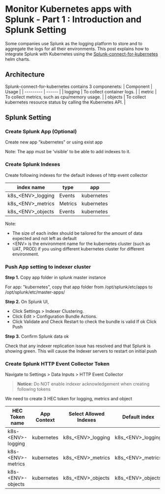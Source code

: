 Monitor Kubernetes apps with Splunk - Part 1 : Introduction and Splunk Setting
============================================================================

Some companies use Splunk as the logging platform to store and to aggregate the logs for all their environments.
This post explains how to integrate Splunk with Kubernetes using the [Splunk-connect-for-kubernetes](https://github.com/splunk/splunk-connect-for-kubernetes) helm charts.


Architecture
-------------

Splunk-connect-for-kubernetes contains 3 componenets:
| Component | Usage |
| --------- | ------ |
| logging   | To collect container logs. |
| metric    | To collect metrics, such as cpu/memory usage. |
| objects   | To collect kubernetes resource status by calling the Kubernetes API. |



Splunk Setting
--------------

### Create Splunk App (Optional)

Create new app "kubernetes" or using exist app

Note: The app must be 'visible' to be able to add indexes to it.

### Create Splunk Indexes


Create following indexes for the default indexes of http event collector

| index name | type | app |
| ---------- | ---- | --- |
| k8s_\<ENV>_logging | Events | kubernetes |
| k8s_\<ENV>_metrics | Metrics | kubernetes |
| k8s_\<ENV>_objects | Events | kubernetes |


Note:
- The size of each index should be tailored for the amount of data expected and not left as default
- \<ENV> is the environment name for the kubernetes cluster (such as UAT, PROD) if you using different kubernetes cluster for different environment.


### Push App setting to indexer cluster


**Step 1.** Copy app folder in splunk master instance

For app: "kubernetes", copy that app folder from /opt/splunk/etc/apps to /opt/splunk/etc/master-apps/



**Step 2.** On Splunk UI,

- Click Settings > Indexer Clustering.
- Click Edit > Configuration Bundle Actions.
- Click Validate and Check Restart to check the bundle is valid
If ok Click Push


**Step 3.** Confirm Splunk data ok

Check that any indexer replication issue has resolved and that Splunk is showing green. This will cause the Indexer servers to restart on initial push

### Create Splunk HTTP Event Collector Token
Navigate to Settings > Data Inputs > HTTP Event Collector


> **Notice:** Do NOT enable indexer acknowledgement when creating following tokens

We need to create 3 HEC token for logging, metrics and object

| HEC Token name     | App Context | Select Allowed Indexes | Default index |
| ------------------ | ----------- | ---------------------- | ------------- |
| k8s-\<ENV>-logging | kubernetes  | k8s_\<ENV>\_logging    | k8s_\<ENV>\_logging |
| k8s-\<ENV>-metrics | kubernetes  | k8s_\<ENV>\_metrics    | k8s_\<ENV>\_metrics |
| k8s-\<ENV>-objects | kubernetes  | k8s_\<ENV>\_objects    | k8s_\<ENV>\_objects |
